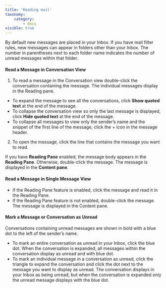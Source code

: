 ```yaml
---
title: 'Reading mail'
taxonomy:
    category:
        - docs
visible: true
---
```


By default new messages are placed in your Inbox. If you have mail filter rules, new messages can appear in folders other than your Inbox. The number in parentheses next to each folder name indicates the number of unread messages within that folder.

#### Read a Message in Conversation View
1. To read a message in the Conversation view double-click the conversation containing the message. The individual messages display in the Reading pane.
* To expand the message to see all the conversations, click **Show quoted text** at the end of the message.
* To collapse the conversation view so only the last message is displayed, click **Hide quoted text** at the end of the message.
* To collapse all messages to view only the sender’s name and the snippet of the first line of the message, click the + icon in the message header.
2. To open the message, click the line that contains the message you want to read.

If you have **Reading Pane** enabled, the message body appears in the **Reading Pane**. Otherwise, double-click the message. The message is displayed in the **Content pane**.

#### Read a Message in Single Message View
* If the Reading Pane feature is enabled, click the message and read it in the Reading Pane.
* If the Reading Pane feature is not enabled, double-click the message. The message is displayed in the Content pane.

#### Mark a Message or Conversation as Unread
Conversations containing unread messages are shown in bold with a blue dot to the left of the sender’s name.
* To mark an entire conversation as unread in your Inbox, click the blue dot. When the conversation is expanded, all messages within the conversation display as unread and with blue dot.
* To mark an individual message in a conversation as unread, click the triangle to expand the conversation and click the dot next to the message you want to display as unread. The conversation displays in your Inbox as being unread, but when the conversation is expanded only the unread message displays with the blue dot.
